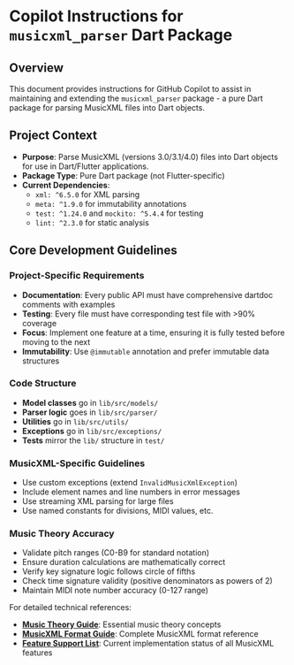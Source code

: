 # Copilot Instructions for `musicxml_parser` Dart Package

## Overview

This document provides instructions for GitHub Copilot to assist in maintaining and extending the `musicxml_parser` package - a pure Dart package for parsing MusicXML files into Dart objects.

## Project Context

- **Purpose**: Parse MusicXML (versions 3.0/3.1/4.0) files into Dart objects for use in Dart/Flutter applications.
- **Package Type**: Pure Dart package (not Flutter-specific)
- **Current Dependencies**:
  - `xml: ^6.5.0` for XML parsing
  - `meta: ^1.9.0` for immutability annotations
  - `test: ^1.24.0` and `mockito: ^5.4.4` for testing
  - `lint: ^2.3.0` for static analysis

## Core Development Guidelines

### Project-Specific Requirements
- **Documentation**: Every public API must have comprehensive dartdoc comments with examples
- **Testing**: Every file must have corresponding test file with >90% coverage
- **Focus**: Implement one feature at a time, ensuring it is fully tested before moving to the next
- **Immutability**: Use `@immutable` annotation and prefer immutable data structures

### Code Structure
- **Model classes** go in `lib/src/models/`
- **Parser logic** goes in `lib/src/parser/`
- **Utilities** go in `lib/src/utils/`
- **Exceptions** go in `lib/src/exceptions/`
- **Tests** mirror the `lib/` structure in `test/`

### MusicXML-Specific Guidelines
- Use custom exceptions (extend `InvalidMusicXmlException`)
- Include element names and line numbers in error messages
- Use streaming XML parsing for large files
- Use named constants for divisions, MIDI values, etc.

### Music Theory Accuracy
- Validate pitch ranges (C0-B9 for standard notation)
- Ensure duration calculations are mathematically correct
- Verify key signature logic follows circle of fifths
- Check time signature validity (positive denominators as powers of 2)
- Maintain MIDI note number accuracy (0-127 range)

For detailed technical references:
- **[Music Theory Guide](../docs/music-theory-guide.md)**: Essential music theory concepts
- **[MusicXML Format Guide](../docs/musicxml-format-guide.md)**: Complete MusicXML format reference
- **[Feature Support List](../docs/feature-support.md)**: Current implementation status of all MusicXML features
